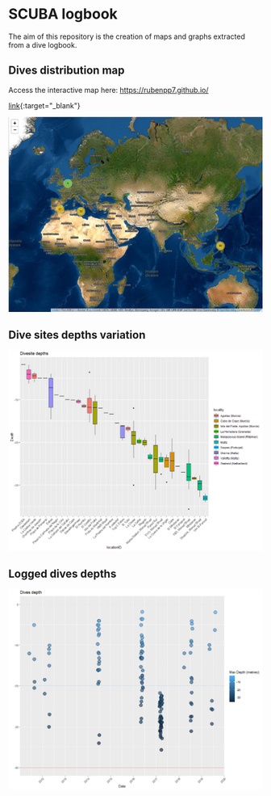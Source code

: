 # SCUBA logbook

The aim of this repository is the creation of maps and graphs extracted from a dive logbook.

## Dives distribution map

Access the interactive map here:
<a href="https://rubenpp7.github.io/" target="_blank">https://rubenpp7.github.io/</a>

[link](https://rubenpp7.github.io/){:target="_blank"}


![distribution](images/logbook_map.png)


## Dive sites depths variation

![divesite_depths](images/divesite_depths.png)

## Logged dives depths

![logged_depths](images/logged_depths.png)